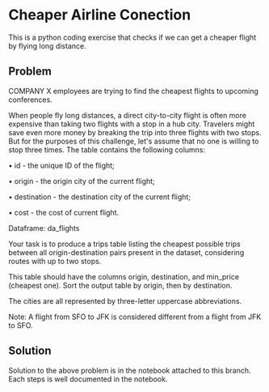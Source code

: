 # Cheaper Airline Conection
This is a python coding exercise that checks if we can get a cheaper flight by flying long distance.

## Problem
COMPANY X employees are trying to find the cheapest flights to upcoming conferences.


When people fly long distances, a direct city-to-city flight is often more expensive than taking two flights with a stop in a hub city. Travelers might save even more money by breaking the trip into three flights with two stops. But for the purposes of this challenge, let's assume that no one is willing to stop three times. The table contains the following columns:

•   id - the unique ID of the flight;

•   origin - the origin city of the current flight;

•   destination - the destination city of the current flight;

•    cost - the cost of current flight.

Dataframe: da_flights

Your task is to produce a trips table listing the cheapest possible trips between all origin-destination pairs present in the dataset, considering routes with up to two stops.


This table should have the columns origin, destination, and min_price (cheapest one). Sort the output table by origin, then by destination.


The cities are all represented by three-letter uppercase abbreviations.


Note: A flight from SFO to JFK is considered different from a flight from JFK to SFO.

## Solution
Solution to the above problem is in the notebook attached to this branch. Each steps is well documented in the notebook.
